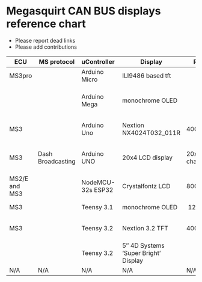   # Megasquirt CAN BUS displays reference chart 
 
 - Please report dead links
 - Please add contributions

|ECU|MS protocol|uController |Display|Res.|conn.|CAN BUS|[Project link](Link)|Remark |
|----|----|----|----|----|----|----|----|----|
|MS3pro|| Arduino Micro| ILI9486 based tft ||8 bit parallel||[mkengineering/CANDash](https://github.com/mkengineering/CANDash)|no code published|
|||Arduino Mega|monochrome OLED|||MCP2515 |[openhoon/MSCan_Gauge](https://github.com/openhoon/MSCan_Gauge)|First version of popular MSCan_Gauge forks|
|MS3||Arduino Uno|Nextion NX4024T032_011R|400x240 ||Seeed Studio CAN-BUS shield v1.2|[keepiru / dash-kitten](https://github.com/keepiru/dash-kitten)| |
|MS3|Dash Broadcasting|Arduino UNO|20x4 LCD display|20x4 char||Sparkfun MCP2515 / MCP2551 shield|[srenner/meguinauge](https://github.com/srenner/meguinauge)| |
|MS2/E and MS3||NodeMCU-32s ESP32|Crystalfontz LCD|800x480|SPI|MCP2551|[MWP megasquirt-dash-display](https://github.com/MWP/megasquirt-dash-display)|EVE Module and LED strip|
|MS3||Teensy 3.1|monochrome OLED| 128x64|SPI| |[merkur2k MSCan_Gauge](https://github.com/merkur2k/MSCan_Gauge)|GPS, Accelo, LED ring|
|MS3||Teensy 3.2|Nextion 3.2 TFT|400x240 ||Waveshare SN65HVD230 CAN Board|[buildlog](https://www.buildpics.org/tag/waveshare/)|based on merkur2k|
|||Teensy 3.2|5″ 4D Systems ‘Super Bright’ Display||||[Tim Darracott ](https://motorsportmaker.com/dash-display/)|no code published|
|N/A|N/A|N/A|N/A|N/A|N/A|N/A|[MegaCAN](https://github.com/mantonakakis1/MegaCAN)|general library|
